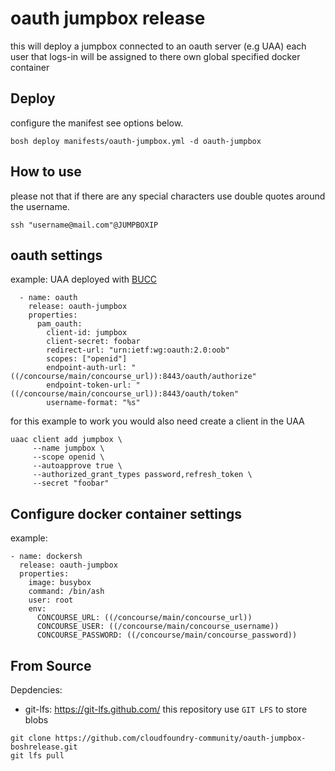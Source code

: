 # oauth jumpbox release
this will deploy a jumpbox connected to an oauth server (e.g UAA)
each user that logs-in will be assigned to there own global specified docker container

## Deploy
configure the manifest see options below.

`bosh deploy manifests/oauth-jumpbox.yml -d oauth-jumpbox`

## How to use
please not that if there are any special characters use double quotes around the username.

`ssh "username@mail.com"@JUMPBOXIP`

## oauth settings
example:
UAA deployed with [BUCC](https://github.com/starkandwayne/bucc)
```
  - name: oauth
    release: oauth-jumpbox
    properties:
      pam_oauth:
        client-id: jumpbox
        client-secret: foobar
        redirect-url: "urn:ietf:wg:oauth:2.0:oob"
        scopes: ["openid"]
        endpoint-auth-url: "((/concourse/main/concourse_url)):8443/oauth/authorize"
        endpoint-token-url: "((/concourse/main/concourse_url)):8443/oauth/token"
        username-format: "%s"
```

for this example to work you would also need create a client in the UAA
```
uaac client add jumpbox \
     --name jumpbox \
     --scope openid \
     --autoapprove true \
     --authorized_grant_types password,refresh_token \
     --secret "foobar"
```
## Configure docker container settings

example:
```
- name: dockersh
  release: oauth-jumpbox
  properties:
    image: busybox
    command: /bin/ash
    user: root
    env:
      CONCOURSE_URL: ((/concourse/main/concourse_url))
      CONCOURSE_USER: ((/concourse/main/concourse_username))
      CONCOURSE_PASSWORD: ((/concourse/main/concourse_password))
```

## From Source
Depdencies:
- git-lfs: https://git-lfs.github.com/
this repository use `GIT LFS` to store blobs

```
git clone https://github.com/cloudfoundry-community/oauth-jumpbox-boshrelease.git
git lfs pull
```
